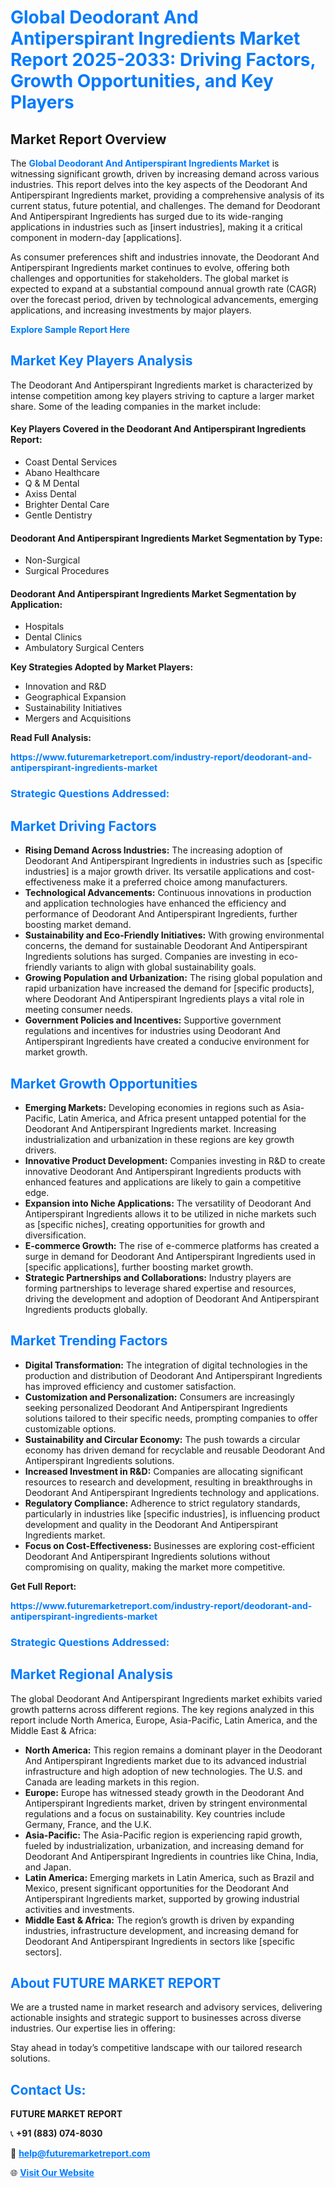 <h1 style="color: #007BFF;">Global Deodorant And Antiperspirant Ingredients Market Report 2025-2033: Driving Factors, Growth Opportunities, and Key Players</h1>

<section id="overview">
<h2>Market Report Overview</h2>
<p>The <a href="https://www.futuremarketreport.com/industry-report/deodorant-and-antiperspirant-ingredients-market" style="color: #007BFF; text-decoration: none;"><strong>Global Deodorant And Antiperspirant Ingredients Market</strong></a> is witnessing significant growth, driven by increasing demand across various industries. This report delves into the key aspects of the Deodorant And Antiperspirant Ingredients market, providing a comprehensive analysis of its current status, future potential, and challenges. The demand for Deodorant And Antiperspirant Ingredients has surged due to its wide-ranging applications in industries such as [insert industries], making it a critical component in modern-day [applications].</p>
<p>As consumer preferences shift and industries innovate, the Deodorant And Antiperspirant Ingredients market continues to evolve, offering both challenges and opportunities for stakeholders. The global market is expected to expand at a substantial compound annual growth rate (CAGR) over the forecast period, driven by technological advancements, emerging applications, and increasing investments by major players.</p>
</section>

<section id="overview">
<p><a href="https://www.futuremarketreport.com/request-sample/reportId=34392" style="color: #007BFF; text-decoration: none;"><strong>Explore Sample Report Here</strong></a></p>
</section>

<section id="key-players">
<h2 style="color: #007BFF;">Market Key Players Analysis</h2>
<p>The Deodorant And Antiperspirant Ingredients market is characterized by intense competition among key players striving to capture a larger market share. Some of the leading companies in the market include:</p>
<h4>Key Players Covered in the Deodorant And Antiperspirant Ingredients Report:</h4>
<ul><li>Coast Dental Services</li><li>Abano Healthcare</li><li>Q &amp; M Dental</li><li>Axiss Dental</li><li>Brighter Dental Care</li><li>Gentle Dentistry</li></ul>
<h4>Deodorant And Antiperspirant Ingredients Market Segmentation by Type:</h4>
<ul><li>Non-Surgical</li><li>Surgical Procedures</li></ul>

<h4>Deodorant And Antiperspirant Ingredients Market Segmentation by Application:</h4>
<ul><li>Hospitals</li><li>Dental Clinics</li><li>Ambulatory Surgical Centers</li></ul>
<p><strong>Key Strategies Adopted by Market Players:</strong></p>
<ul>
<li>Innovation and R&D</li>
<li>Geographical Expansion</li>
<li>Sustainability Initiatives</li>
<li>Mergers and Acquisitions</li>
</ul>
</section>

<section>
<p><strong>Read Full Analysis: </strong></p><a href="https://www.futuremarketreport.com/industry-report/deodorant-and-antiperspirant-ingredients-market" style="color: #007BFF; text-decoration: none;"><strong>https://www.futuremarketreport.com/industry-report/deodorant-and-antiperspirant-ingredients-market</strong></a>
<h3 style="color: #007BFF;">Strategic Questions Addressed:</h3>
</section>

<section id="driving-factors">
<h2 style="color: #007BFF;">Market Driving Factors</h2>
<ul>
<li><strong>Rising Demand Across Industries:</strong> The increasing adoption of Deodorant And Antiperspirant Ingredients in industries such as [specific industries] is a major growth driver. Its versatile applications and cost-effectiveness make it a preferred choice among manufacturers.</li>
<li><strong>Technological Advancements:</strong> Continuous innovations in production and application technologies have enhanced the efficiency and performance of Deodorant And Antiperspirant Ingredients, further boosting market demand.</li>
<li><strong>Sustainability and Eco-Friendly Initiatives:</strong> With growing environmental concerns, the demand for sustainable Deodorant And Antiperspirant Ingredients solutions has surged. Companies are investing in eco-friendly variants to align with global sustainability goals.</li>
<li><strong>Growing Population and Urbanization:</strong> The rising global population and rapid urbanization have increased the demand for [specific products], where Deodorant And Antiperspirant Ingredients plays a vital role in meeting consumer needs.</li>
<li><strong>Government Policies and Incentives:</strong> Supportive government regulations and incentives for industries using Deodorant And Antiperspirant Ingredients have created a conducive environment for market growth.</li>
</ul>
</section>

<section id="growth-opportunities">
<h2 style="color: #007BFF;">Market Growth Opportunities</h2>
<ul>
<li><strong>Emerging Markets:</strong> Developing economies in regions such as Asia-Pacific, Latin America, and Africa present untapped potential for the Deodorant And Antiperspirant Ingredients market. Increasing industrialization and urbanization in these regions are key growth drivers.</li>
<li><strong>Innovative Product Development:</strong> Companies investing in R&D to create innovative Deodorant And Antiperspirant Ingredients products with enhanced features and applications are likely to gain a competitive edge.</li>
<li><strong>Expansion into Niche Applications:</strong> The versatility of Deodorant And Antiperspirant Ingredients allows it to be utilized in niche markets such as [specific niches], creating opportunities for growth and diversification.</li>
<li><strong>E-commerce Growth:</strong> The rise of e-commerce platforms has created a surge in demand for Deodorant And Antiperspirant Ingredients used in [specific applications], further boosting market growth.</li>
<li><strong>Strategic Partnerships and Collaborations:</strong> Industry players are forming partnerships to leverage shared expertise and resources, driving the development and adoption of Deodorant And Antiperspirant Ingredients products globally.</li>
</ul>
</section>

<section id="trending-factors">
<h2 style="color: #007BFF;">Market Trending Factors</h2>
<ul>
<li><strong>Digital Transformation:</strong> The integration of digital technologies in the production and distribution of Deodorant And Antiperspirant Ingredients has improved efficiency and customer satisfaction.</li>
<li><strong>Customization and Personalization:</strong> Consumers are increasingly seeking personalized Deodorant And Antiperspirant Ingredients solutions tailored to their specific needs, prompting companies to offer customizable options.</li>
<li><strong>Sustainability and Circular Economy:</strong> The push towards a circular economy has driven demand for recyclable and reusable Deodorant And Antiperspirant Ingredients solutions.</li>
<li><strong>Increased Investment in R&D:</strong> Companies are allocating significant resources to research and development, resulting in breakthroughs in Deodorant And Antiperspirant Ingredients technology and applications.</li>
<li><strong>Regulatory Compliance:</strong> Adherence to strict regulatory standards, particularly in industries like [specific industries], is influencing product development and quality in the Deodorant And Antiperspirant Ingredients market.</li>
<li><strong>Focus on Cost-Effectiveness:</strong> Businesses are exploring cost-efficient Deodorant And Antiperspirant Ingredients solutions without compromising on quality, making the market more competitive.</li>
</ul>
</section>

<section>
<p><strong>Get Full Report: </strong></p><a href="https://www.futuremarketreport.com/industry-report/deodorant-and-antiperspirant-ingredients-market" style="color: #007BFF; text-decoration: none;"><strong>https://www.futuremarketreport.com/industry-report/deodorant-and-antiperspirant-ingredients-market</strong></a>
<h3 style="color: #007BFF;">Strategic Questions Addressed:</h3>
</section>


<section id="regional-analysis">
<h2 style="color: #007BFF;">Market Regional Analysis</h2>
<p>The global Deodorant And Antiperspirant Ingredients market exhibits varied growth patterns across different regions. The key regions analyzed in this report include North America, Europe, Asia-Pacific, Latin America, and the Middle East & Africa:</p>
<ul>
<li><strong>North America:</strong> This region remains a dominant player in the Deodorant And Antiperspirant Ingredients market due to its advanced industrial infrastructure and high adoption of new technologies. The U.S. and Canada are leading markets in this region.</li>
<li><strong>Europe:</strong> Europe has witnessed steady growth in the Deodorant And Antiperspirant Ingredients market, driven by stringent environmental regulations and a focus on sustainability. Key countries include Germany, France, and the U.K.</li>
<li><strong>Asia-Pacific:</strong> The Asia-Pacific region is experiencing rapid growth, fueled by industrialization, urbanization, and increasing demand for Deodorant And Antiperspirant Ingredients in countries like China, India, and Japan.</li>
<li><strong>Latin America:</strong> Emerging markets in Latin America, such as Brazil and Mexico, present significant opportunities for the Deodorant And Antiperspirant Ingredients market, supported by growing industrial activities and investments.</li>
<li><strong>Middle East & Africa:</strong> The region’s growth is driven by expanding industries, infrastructure development, and increasing demand for Deodorant And Antiperspirant Ingredients in sectors like [specific sectors].</li>
</ul>
</section>

<footer>
<h2 style="color: #007BFF;">About FUTURE MARKET REPORT</h2>
<p>We are a trusted name in market research and advisory services, delivering actionable insights and strategic support to businesses across diverse industries. Our expertise lies in offering:</p>

<p>Stay ahead in today’s competitive landscape with our tailored research solutions.</p>

<h2 style="color: #007BFF;">Contact Us:</h2>
<p><strong>FUTURE MARKET REPORT</strong></p>
<p>📞 <strong>+91 (883) 074-8030</strong></p>
<p>📧 <strong><a href="mailto:help@futuremarketreport.com" style="color: #007BFF;">help@futuremarketreport.com</a></strong></p>
<p>🌐 <strong><a href="https://www.futuremarketreport.com/" style="color: #007BFF;">Visit Our Website</a></strong></p>
</footer>